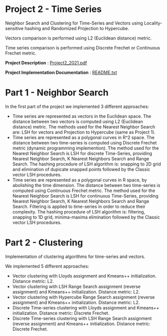 # Project 2 - Time Series

Neighbor Search and Clustering for Time-Series and Vectors using Locality-sensitive hashing and Randomized Projection to Hypercube.

Vectors comparison is performed using L2 (Euclidean distance) metric.

Time series comparison is performed using Discrete Frechet or Continuous Frechet metric.

**Project Description** : [Project2_2021.pdf](https://github.com/giannhskp/Software-Development-for-Algorithmic-Problems_Project-2/blob/master/Project2_2021.pdf)

**Project Implementation Documentation** : [README.txt](https://github.com/giannhskp/Software-Development-for-Algorithmic-Problems_Project-2/blob/master/README.txt)

# Part 1 - Neighbor Search
In the first part of the project we implemented 3 different approaches:
  - Time series are represented as vectors in the Euclidean space. The distance between two vectors is computed using L2 (Euclidean distance) metric. The methods used for the Nearest Neighbor Search are: LSH for vectors and Projection to Hypercube (same as Project 1).
  - Time series are represented as a polygonal curves in R^2 space. The distance between two time-series is computed using Discrete Frechet metric (dynamic programming implemention). The method used for the Nearest Neighbor Search is LSH for discrete Time-Series, providing Nearest Neighbor Search, K Nearest Neighbors Search and Range Search. The hashing procedure of LSH algorithm is: snapping to 2D grid and elimination of dupicate snapped points followed by the Classic vector LSH procedures.
  - Time series are represented as a polygonal curves in R space, by abolishing the time dimension. The distance between two time-series is computed using Continuous Frechet metric. The method used for the Nearest Neighbor Search is LSH for continuous Time-Series, providing Nearest Neighbor Search, K Nearest Neighbors Search and Range Search. Filtering is applied to time-series in order to reduce their complexity. The hashing procedure of LSH algorithm is: filtering, snapping to 1D grid, minima-maxima elimination followed by the Classic vector LSH procedures. 

# Part 2 - Clustering

Implementation of clustering algorithms for time-series and vectors.

We implemented 5 different approaches:
  - Vector clustering with Lloyds assignment and Kmeans++ initialization. Distance metric: L2.
  - Vector clustering with LSH Range Search assignment (reverse assignment) and Kmeans++ initialization. Distance metric: L2.
  - Vector clustering with Hypercube Range Search assignment (reverse assignment) and Kmeans++ initialization. Distance metric: L2.
  - Discrete Time-series clustering with Lloyds assignment and Kmeans++ initialization. Distance metric: Discrete Frechet.
  - Discrete Time-series clustering with LSH Range Search assignment (reverse assignment) and Kmeans++ initialization. Distance metric: Discrete Frechet.
